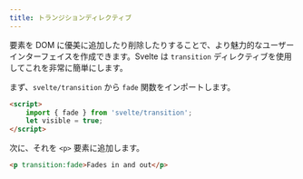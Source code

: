 ```yaml
---
title: トランジションディレクティブ
---
```


要素を DOM に優美に追加したり削除したりすることで、より魅力的なユーザーインターフェイスを作成できます。Svelte は `transition` ディレクティブを使用してこれを非常に簡単にします。

まず、`svelte/transition` から `fade` 関数をインポートします。

```html
<script>
	import { fade } from 'svelte/transition';
	let visible = true;
</script>
```

次に、それを `<p>` 要素に追加します。

```html
<p transition:fade>Fades in and out</p>
```
